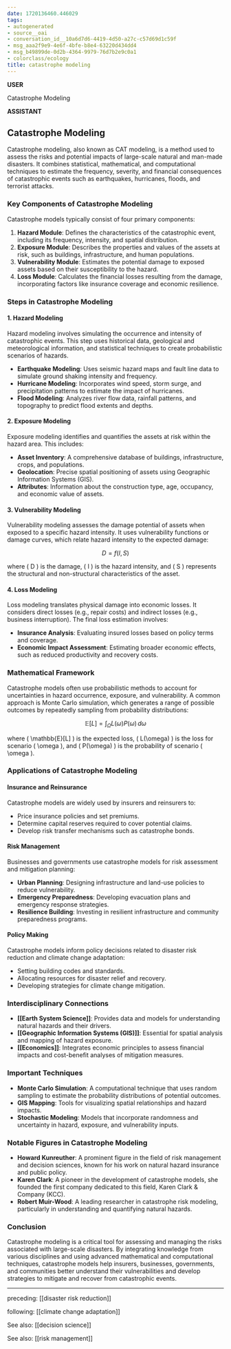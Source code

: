 ```yaml
---
date: 1720136460.446029
tags:
- autogenerated
- source__oai
- conversation_id__10a6d7d6-4419-4d50-a27c-c57d69d1c59f
- msg_aaa2f9e9-4e6f-4bfe-b8e4-63220d434dd4
- msg_b49899de-0d2b-4364-9979-76d7b2e9c0a1
- colorclass/ecology
title: catastrophe modeling
---
```


**USER**

Catastrophe Modeling


**ASSISTANT**

## Catastrophe Modeling

Catastrophe modeling, also known as CAT modeling, is a method used to assess the risks and potential impacts of large-scale natural and man-made disasters. It combines statistical, mathematical, and computational techniques to estimate the frequency, severity, and financial consequences of catastrophic events such as earthquakes, hurricanes, floods, and terrorist attacks.

### Key Components of Catastrophe Modeling

Catastrophe models typically consist of four primary components:

1. **Hazard Module**: Defines the characteristics of the catastrophic event, including its frequency, intensity, and spatial distribution.
2. **Exposure Module**: Describes the properties and values of the assets at risk, such as buildings, infrastructure, and human populations.
3. **Vulnerability Module**: Estimates the potential damage to exposed assets based on their susceptibility to the hazard.
4. **Loss Module**: Calculates the financial losses resulting from the damage, incorporating factors like insurance coverage and economic resilience.

### Steps in Catastrophe Modeling

#### 1. Hazard Modeling

Hazard modeling involves simulating the occurrence and intensity of catastrophic events. This step uses historical data, geological and meteorological information, and statistical techniques to create probabilistic scenarios of hazards.

- **Earthquake Modeling**: Uses seismic hazard maps and fault line data to simulate ground shaking intensity and frequency.
- **Hurricane Modeling**: Incorporates wind speed, storm surge, and precipitation patterns to estimate the impact of hurricanes.
- **Flood Modeling**: Analyzes river flow data, rainfall patterns, and topography to predict flood extents and depths.

#### 2. Exposure Modeling

Exposure modeling identifies and quantifies the assets at risk within the hazard area. This includes:

- **Asset Inventory**: A comprehensive database of buildings, infrastructure, crops, and populations.
- **Geolocation**: Precise spatial positioning of assets using Geographic Information Systems (GIS).
- **Attributes**: Information about the construction type, age, occupancy, and economic value of assets.

#### 3. Vulnerability Modeling

Vulnerability modeling assesses the damage potential of assets when exposed to a specific hazard intensity. It uses vulnerability functions or damage curves, which relate hazard intensity to the expected damage:

$$
D = f(I, S)
$$

where \( D \) is the damage, \( I \) is the hazard intensity, and \( S \) represents the structural and non-structural characteristics of the asset.

#### 4. Loss Modeling

Loss modeling translates physical damage into economic losses. It considers direct losses (e.g., repair costs) and indirect losses (e.g., business interruption). The final loss estimation involves:

- **Insurance Analysis**: Evaluating insured losses based on policy terms and coverage.
- **Economic Impact Assessment**: Estimating broader economic effects, such as reduced productivity and recovery costs.

### Mathematical Framework

Catastrophe models often use probabilistic methods to account for uncertainties in hazard occurrence, exposure, and vulnerability. A common approach is Monte Carlo simulation, which generates a range of possible outcomes by repeatedly sampling from probability distributions:

$$
\mathbb{E}[L] = \int_{\Omega} L(\omega) P(\omega) \, d\omega
$$

where \( \mathbb{E}[L] \) is the expected loss, \( L(\omega) \) is the loss for scenario \( \omega \), and \( P(\omega) \) is the probability of scenario \( \omega \).

### Applications of Catastrophe Modeling

#### Insurance and Reinsurance

Catastrophe models are widely used by insurers and reinsurers to:

- Price insurance policies and set premiums.
- Determine capital reserves required to cover potential claims.
- Develop risk transfer mechanisms such as catastrophe bonds.

#### Risk Management

Businesses and governments use catastrophe models for risk assessment and mitigation planning:

- **Urban Planning**: Designing infrastructure and land-use policies to reduce vulnerability.
- **Emergency Preparedness**: Developing evacuation plans and emergency response strategies.
- **Resilience Building**: Investing in resilient infrastructure and community preparedness programs.

#### Policy Making

Catastrophe models inform policy decisions related to disaster risk reduction and climate change adaptation:

- Setting building codes and standards.
- Allocating resources for disaster relief and recovery.
- Developing strategies for climate change mitigation.

### Interdisciplinary Connections

- **[[Earth System Science]]**: Provides data and models for understanding natural hazards and their drivers.
- **[[Geographic Information Systems (GIS)]]**: Essential for spatial analysis and mapping of hazard exposure.
- **[[Economics]]**: Integrates economic principles to assess financial impacts and cost-benefit analyses of mitigation measures.

### Important Techniques

- **Monte Carlo Simulation**: A computational technique that uses random sampling to estimate the probability distributions of potential outcomes.
- **GIS Mapping**: Tools for visualizing spatial relationships and hazard impacts.
- **Stochastic Modeling**: Models that incorporate randomness and uncertainty in hazard, exposure, and vulnerability inputs.

### Notable Figures in Catastrophe Modeling

- **Howard Kunreuther**: A prominent figure in the field of risk management and decision sciences, known for his work on natural hazard insurance and public policy.
- **Karen Clark**: A pioneer in the development of catastrophe models, she founded the first company dedicated to this field, Karen Clark & Company (KCC).
- **Robert Muir-Wood**: A leading researcher in catastrophe risk modeling, particularly in understanding and quantifying natural hazards.

### Conclusion

Catastrophe modeling is a critical tool for assessing and managing the risks associated with large-scale disasters. By integrating knowledge from various disciplines and using advanced mathematical and computational techniques, catastrophe models help insurers, businesses, governments, and communities better understand their vulnerabilities and develop strategies to mitigate and recover from catastrophic events.


---

preceding: [[disaster risk reduction]]  


following: [[climate change adaptation]]

See also: [[decision science]]


See also: [[risk management]]